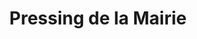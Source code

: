 ---
title: "Pressing de la Mairie"
url: /moissy-cramayel/pressing-de-la-mairie/
shop: blanchisserie
---